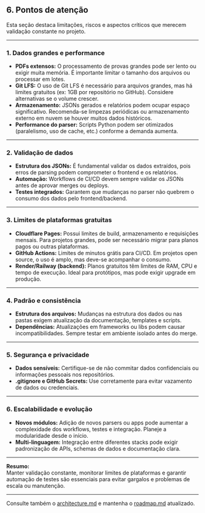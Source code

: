 ## 6. Pontos de atenção

Esta seção destaca limitações, riscos e aspectos críticos que merecem validação constante no projeto.

---

### 1. Dados grandes e performance

- **PDFs extensos:** O processamento de provas grandes pode ser lento ou exigir muita memória. É importante limitar o tamanho dos arquivos ou processar em lotes.
- **Git LFS:** O uso de Git LFS é necessário para arquivos grandes, mas há limites gratuitos (ex: 1GB por repositório no GitHub). Considere alternativas se o volume crescer.
- **Armazenamento:** JSONs gerados e relatórios podem ocupar espaço significativo. Recomenda-se limpezas periódicas ou armazenamento externo em nuvem se houver muitos dados históricos.
- **Performance do parser:** Scripts Python podem ser otimizados (paralelismo, uso de cache, etc.) conforme a demanda aumenta.

---

### 2. Validação de dados

- **Estrutura dos JSONs:** É fundamental validar os dados extraídos, pois erros de parsing podem comprometer o frontend e os relatórios.
- **Automação:** Workflows de CI/CD devem sempre validar os JSONs antes de aprovar merges ou deploys.
- **Testes integrados:** Garantem que mudanças no parser não quebrem o consumo dos dados pelo frontend/backend.

---

### 3. Limites de plataformas gratuitas

- **Cloudflare Pages:** Possui limites de build, armazenamento e requisições mensais. Para projetos grandes, pode ser necessário migrar para planos pagos ou outras plataformas.
- **GitHub Actions:** Limites de minutos grátis para CI/CD. Em projetos open source, o uso é amplo, mas deve-se acompanhar o consumo.
- **Render/Railway (backend):** Planos gratuitos têm limites de RAM, CPU e tempo de execução. Ideal para protótipos, mas pode exigir upgrade em produção.

---

### 4. Padrão e consistência

- **Estrutura dos arquivos:** Mudanças na estrutura dos dados ou nas pastas exigem atualização da documentação, templates e scripts.
- **Dependências:** Atualizações em frameworks ou libs podem causar incompatibilidades. Sempre testar em ambiente isolado antes do merge.

---

### 5. Segurança e privacidade

- **Dados sensíveis:** Certifique-se de não commitar dados confidenciais ou informações pessoais nos repositórios.
- **.gitignore e GitHub Secrets:** Use corretamente para evitar vazamento de dados ou credenciais.

---

### 6. Escalabilidade e evolução

- **Novos módulos:** Adição de novos parsers ou apps pode aumentar a complexidade dos workflows, testes e integração. Planeje a modularidade desde o início.
- **Multi-linguagem:** Integração entre diferentes stacks pode exigir padronização de APIs, schemas de dados e documentação clara.

---

**Resumo:**  
Manter validação constante, monitorar limites de plataformas e garantir automação de testes são essenciais para evitar gargalos e problemas de escala ou manutenção.

---

Consulte também o [architecture.md](./architecture.md) e mantenha o [roadmap.md](./roadmap.md) atualizado.
